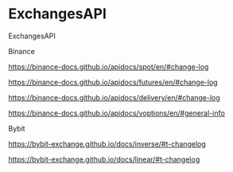 # ExchangesAPI
ExchangesAPI

Binance
 
https://binance-docs.github.io/apidocs/spot/en/#change-log

https://binance-docs.github.io/apidocs/futures/en/#change-log

https://binance-docs.github.io/apidocs/delivery/en/#change-log

https://binance-docs.github.io/apidocs/voptions/en/#general-info



Bybit

https://bybit-exchange.github.io/docs/inverse/#t-changelog

https://bybit-exchange.github.io/docs/linear/#t-changelog
